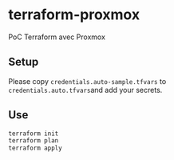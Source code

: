 # terraform-proxmox

PoC Terraform avec Proxmox

## Setup

Please copy `credentials.auto-sample.tfvars` to `credentials.auto.tfvars`and add your secrets.

## Use

```bash
terraform init
terraform plan
terraform apply
```